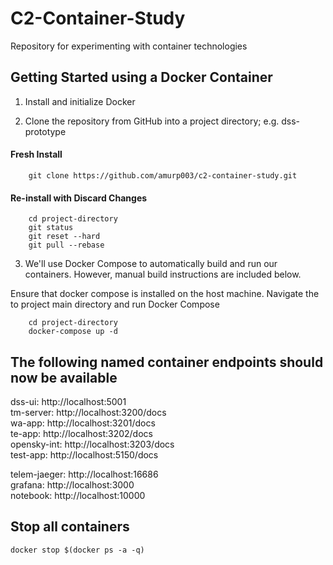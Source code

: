# C2-Container-Study
Repository for experimenting with container technologies

## Getting Started using a Docker Container

1. Install and initialize Docker

2. Clone the repository from GitHub into a project directory; e.g. dss-prototype

#### Fresh Install

        git clone https://github.com/amurp003/c2-container-study.git

#### Re-install with Discard Changes

        cd project-directory
        git status
        git reset --hard
        git pull --rebase

3. We'll use Docker Compose to automatically build and run our containers. However, manual build instructions are included below. 

Ensure that docker compose is installed on the host machine. Navigate the to project main directory and run Docker Compose

        cd project-directory
        docker-compose up -d

## The following named container endpoints should now be available

dss-ui:         http://localhost:5001  
tm-server:      http://localhost:3200/docs  
wa-app:         http://localhost:3201/docs  
te-app:         http://localhost:3202/docs   
opensky-int:    http://localhost:3203/docs  
test-app:       http://localhost:5150/docs 
  
telem-jaeger:   http://localhost:16686  
grafana:        http://localhost:3000  
notebook:       http://localhost:10000

## Stop all containers

    docker stop $(docker ps -a -q)


